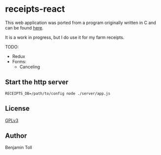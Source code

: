 # receipts-react

This web application was ported from a program originally written in C and can be found [here][1].

It is a work in progress, but I do use it for my farm receipts.

TODO:

- Redux
- Forms:
    + Canceling

## Start the http server

```
RECEIPTS_DB=/path/to/config node ./server/app.js
```

## License

[GPLv3](COPYING)

## Author

Benjamin Toll

[1]: https://github.com/btoll/receipts

